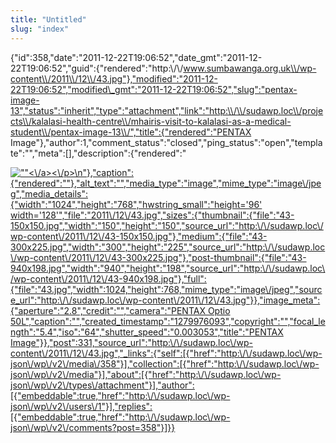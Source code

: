 ```yaml
---
title: "Untitled"
slug: "index"
---
```


{"id":358,"date":"2011-12-22T19:06:52","date\_gmt":"2011-12-22T19:06:52","guid":{"rendered":"http:\\/\\/www.sumbawanga.org.uk\\/wp-content\\/2011\\/12\\/43.jpg"},"modified":"2011-12-22T19:06:52","modified\_gmt":"2011-12-22T19:06:52","slug":"pentax-image-13","status":"inherit","type":"attachment","link":"http:\\/\\/sudawp.loc\\/projects\\/kalalasi-health-centre\\/mhairis-visit-to-kalalasi-as-a-medical-student\\/pentax-image-13\\/","title":{"rendered":"PENTAX Image"},"author":1,"comment\_status":"closed","ping\_status":"open","template":"","meta":\[\],"description":{"rendered":"

[![\"\"](\"http:\/\/sudawp.loc\/wp-content\/2011\/12\/43-300x225.jpg\")<\\/a><\\/p>\\n"},"caption":{"rendered":""},"alt\_text":"","media\_type":"image","mime\_type":"image\\/jpeg","media\_details":{"width":"1024","height":"768","hwstring\_small":"height='96' width='128'","file":"2011\\/12\\/43.jpg","sizes":{"thumbnail":{"file":"43-150x150.jpg","width":"150","height":"150","source\_url":"http:\\/\\/sudawp.loc\\/wp-content\\/2011\\/12\\/43-150x150.jpg"},"medium":{"file":"43-300x225.jpg","width":"300","height":"225","source\_url":"http:\\/\\/sudawp.loc\\/wp-content\\/2011\\/12\\/43-300x225.jpg"},"post-thumbnail":{"file":"43-940x198.jpg","width":"940","height":"198","source\_url":"http:\\/\\/sudawp.loc\\/wp-content\\/2011\\/12\\/43-940x198.jpg"},"full":{"file":"43.jpg","width":1024,"height":768,"mime\_type":"image\\/jpeg","source\_url":"http:\\/\\/sudawp.loc\\/wp-content\\/2011\\/12\\/43.jpg"}},"image\_meta":{"aperture":"2.8","credit":"","camera":"PENTAX Optio 50L","caption":"","created\_timestamp":"1279976093","copyright":"","focal\_length":"5.4","iso":"64","shutter\_speed":"0.003053","title":"PENTAX Image"}},"post":331,"source\_url":"http:\\/\\/sudawp.loc\\/wp-content\\/2011\\/12\\/43.jpg","\_links":{"self":\[{"href":"http:\\/\\/sudawp.loc\\/wp-json\\/wp\\/v2\\/media\\/358"}\],"collection":\[{"href":"http:\\/\\/sudawp.loc\\/wp-json\\/wp\\/v2\\/media"}\],"about":\[{"href":"http:\\/\\/sudawp.loc\\/wp-json\\/wp\\/v2\\/types\\/attachment"}\],"author":\[{"embeddable":true,"href":"http:\\/\\/sudawp.loc\\/wp-json\\/wp\\/v2\\/users\\/1"}\],"replies":\[{"embeddable":true,"href":"http:\\/\\/sudawp.loc\\/wp-json\\/wp\\/v2\\/comments?post=358"}\]}}](http:\/\/sudawp.loc\/wp-content\/2011\/12\/43.jpg)